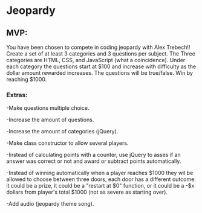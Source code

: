 # Jeopardy

## MVP:
You have been chosen to compete in coding jeopardy with Alex Trebech!! Create a set of at least 3 categories and 3 questions per subject. The Three categories are HTML, CSS, and JavaScript (what a coincidence). Under each category the questions start at $100 and increase with difficulty as the dollar amount rewarded increases. The questions will be true/false. Win by reaching $1000.

### Extras:
-Make questions multiple choice.

-Increase the amount of questions.

-Increase the amount of categories (jQuery).

-Make class constructor to allow several players.

-Instead of calculating points with a counter, use jQuery to asses if an answer was correct or not and award or subtract points automatically.

-Instead of winning automatically when a player reaches $1000 they wil be allowed to choose between three doors, each door has a different outcome: it could be a prize, it could be a "restart at $0" function, or it could be a -$x dollars from player's total $1000 (not as severe as starting over).

-Add audio (jeopardy theme song).


